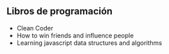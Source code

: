 ## Libros de programación

- Clean Coder
- How to win friends and influence people
- Learning javascript data structures and algorithms 
